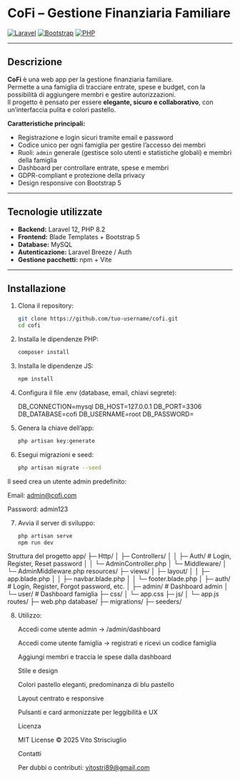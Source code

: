 # CoFi – Gestione Finanziaria Familiare

[![Laravel](https://img.shields.io/badge/Laravel-12-red)](https://laravel.com/)
[![Bootstrap](https://img.shields.io/badge/Bootstrap-5.3-blue)](https://getbootstrap.com/)
[![PHP](https://img.shields.io/badge/PHP-8.2-blueviolet)](https://www.php.net/)

---

## Descrizione
**CoFi** è una web app per la gestione finanziaria familiare.  
Permette a una famiglia di tracciare entrate, spese e budget, con la possibilità di aggiungere membri e gestire autorizzazioni.  
Il progetto è pensato per essere **elegante, sicuro e collaborativo**, con un’interfaccia pulita e colori pastello.

**Caratteristiche principali:**
- Registrazione e login sicuri tramite email e password
- Codice unico per ogni famiglia per gestire l’accesso dei membri
- Ruoli: `admin` generale (gestisce solo utenti e statistiche globali) e membri della famiglia
- Dashboard per controllare entrate, spese e membri
- GDPR-compliant e protezione della privacy
- Design responsive con Bootstrap 5

---

## Tecnologie utilizzate
- **Backend:** Laravel 12, PHP 8.2  
- **Frontend:** Blade Templates + Bootstrap 5  
- **Database:** MySQL  
- **Autenticazione:** Laravel Breeze / Auth  
- **Gestione pacchetti:** npm + Vite

---

## Installazione
1. Clona il repository:
   ```bash
   git clone https://github.com/tuo-username/cofi.git
   cd cofi


2. Installa le dipendenze PHP:
    ```bash
    composer install


3. Installa le dipendenze JS:
    ```bash
    npm install


4. Configura il file .env (database, email, chiavi segrete):

    DB_CONNECTION=mysql
    DB_HOST=127.0.0.1
    DB_PORT=3306
    DB_DATABASE=cofi
    DB_USERNAME=root
    DB_PASSWORD=


5. Genera la chiave dell’app:
    ```bash
    php artisan key:generate


6. Esegui migrazioni e seed:
    ```bash
    php artisan migrate --seed


Il seed crea un utente admin predefinito:

Email: admin@cofi.com

Password: admin123

7. Avvia il server di sviluppo:
    ```bash
    php artisan serve
    npm run dev

Struttura del progetto
app/
├─ Http/
│  ├─ Controllers/
│  │  ├─ Auth/        # Login, Register, Reset password
│  │  └─ AdminController.php
│  └─ Middleware/
│     └─ AdminMiddleware.php
resources/
├─ views/
│  ├─ layout/
│  │  ├─ app.blade.php
│  │  ├─ navbar.blade.php
│  │  └─ footer.blade.php
│  ├─ auth/           # Login, Register, Forgot password, etc.
│  ├─ admin/          # Dashboard admin
│  └─ user/           # Dashboard famiglia
├─ css/
│  └─ app.css
├─ js/
│  └─ app.js
routes/
├─ web.php
database/
├─ migrations/
├─ seeders/

8. Utilizzo:

    Accedi come utente admin → /admin/dashboard

    Accedi come utente famiglia → registrati e ricevi un codice famiglia

    Aggiungi membri e traccia le spese dalla dashboard

    Stile e design

    Colori pastello eleganti, predominanza di blu pastello

    Layout centrato e responsive

    Pulsanti e card armonizzate per leggibilità e UX

    Licenza

    MIT License © 2025 Vito Strisciuglio

    Contatti

    Per dubbi o contributi: vitostri89@gmail.com
